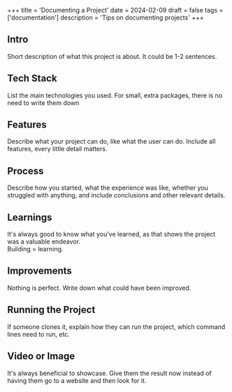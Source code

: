 +++
title = 'Documenting a Project'
date = 2024-02-09
draft = false
tags = ['documentation']
description = 'Tips on documenting projects'
+++

## Intro
Short description of what this project is about. It could be 1-2 sentences. 

## Tech Stack
List the main technologies you used. For small, extra packages, there is no need to write them down

## Features
Describe what your project can do, like what the user can do. Include all features, every little detail matters.

## Process
Describe how you started, what the experience was like, whether you struggled with anything, and include conclusions and other relevant details.

## Learnings
It's always good to know what you've learned, as that shows the project was a valuable endeavor.  
Building = learning.

## Improvements
Nothing is perfect. Write down what could have been improved. 

## Running the Project
If someone clones it, explain how they can run the project, which command lines need to run, etc.

## Video or Image
It's always beneficial to showcase. Give them the result now instead of having them go to a website and then look for it. 



